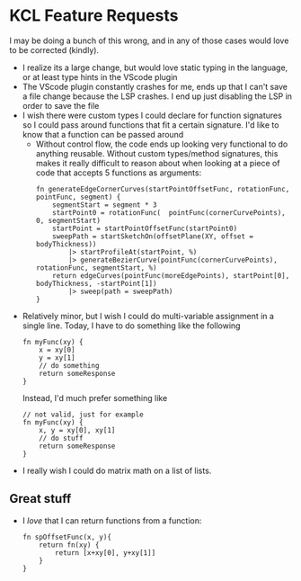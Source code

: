 # KCL Feature Requests

I may be doing a bunch of this wrong, and in any of those cases would love to be corrected (kindly).

* I realize its a large change, but would love static typing in the language, or at least type hints in the VScode plugin
* The VScode plugin constantly crashes for me, ends up that I can't save a file change because the LSP crashes. I end up just disabling the LSP in order to save the file
* I wish there were custom types I could declare for function signatures so I could pass around functions that fit a certain signature. I'd like to know that a function can be passed around
	* Without control flow, the code ends up looking very functional to do anything reusable. Without custom types/method signatures, this makes it really difficult to reason about when looking at a piece of code that accepts 5 functions as arguments:
		```kcl
		fn generateEdgeCornerCurves(startPointOffsetFunc, rotationFunc, pointFunc, segment) {
			segmentStart = segment * 3
			startPoint0 = rotationFunc(  pointFunc(cornerCurvePoints), 0, segmentStart)
			startPoint = startPointOffsetFunc(startPoint0)
			sweepPath = startSketchOn(offsetPlane(XY, offset = bodyThickness))
				|> startProfileAt(startPoint, %)
				|> generateBezierCurve(pointFunc(cornerCurvePoints), rotationFunc, segmentStart, %)
			return edgeCurves(pointFunc(moreEdgePoints), startPoint[0], bodyThickness, -startPoint[1])
				|> sweep(path = sweepPath)
		}
		```
* Relatively minor, but I wish I could do multi-variable assignment in a single line.
	Today, I have to do something like the following
	```kcl
	fn myFunc(xy) {
		x = xy[0]
		y = xy[1]
		// do something
		return someResponse
	}
	```
	Instead, I'd much prefer something like
	```kcl
	// not valid, just for example
	fn myFunc(xy) {
		x, y = xy[0], xy[1]
		// do stuff
		return someResponse
	}
	```
* I really wish I could do matrix math on a list of lists.



## Great stuff

* I _love_ that I can return functions from a function:
	```kcl
	fn spOffsetFunc(x, y){
		return fn(xy) {
			return [x+xy[0], y+xy[1]]
		}
	}
	```



